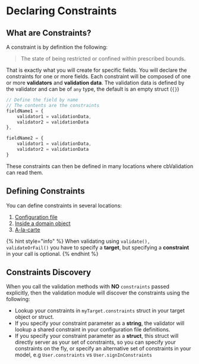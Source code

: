 # Declaring Constraints

## What are Constraints?

A constraint is by definition the following:

> The state of being restricted or confined within prescribed bounds.

That is exactly what you will create for specific fields. You will declare the constraints for one or more fields.  Each constraint will be composed of one or more **validators** and **validation data**.  The validation data is defined by the validator and can be of `any` type, the default is an empty struct \(`{}`\)

```javascript
// Define the field by name
// The contents are the constraints
fieldName1 = {
    validator1 = validationData,
    validator2 = validationData
},

fieldName2 = {
    validator1 = validationData,
    validator2 = validationData
}
```

These constraints can then be defined in many locations where cbValidation can read them.

## Defining Constraints

You can define constraints in several locations:

1. [Configuration file](configuration-file.md)
2. [Inside a domain object](domain-object.md)
3. [A-la-carte](a-la-carte-via-event-handlers.md)

{% hint style="info" %}
When validating using  `validate(), validateOrFail()` you have to specify a **target**, but specifying a **constraint** in your call is optional.
{% endhint %}

## Constraints Discovery

When you call the validation methods with **NO** `constraints` passed explicitly, then the validation module will discover the constraints using the following:

* Lookup your constraints in `myTarget.constraints` struct in your target object or struct.
* If you specify your constraint parameter as a **string**, the validator will lookup a shared constraint in your configuration file definitions.
* If you specify your constraint parameter as a **struct**, this struct will directly server as your set of constraints, so you can specify your constraints on the fly,  or specify an alternative set of constraints in your model, e.g `User.constraints` vs `User.signInConstraints`

## 

